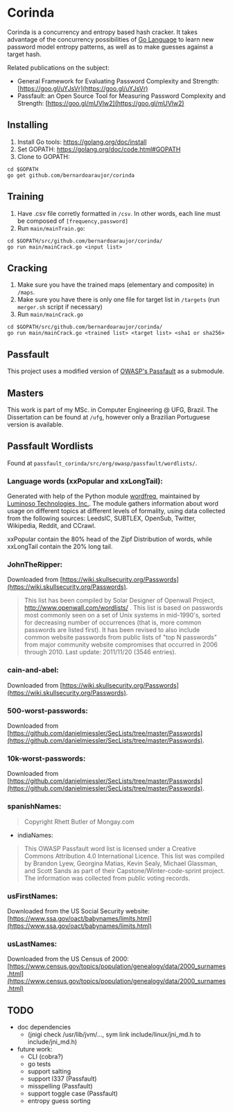 # Corinda

Corinda is a concurrency and entropy based hash cracker.
It takes advantage of the concurrency possibilities of [Go Language](https://golang.org/) 
to learn new password model entropy patterns, as well as to make guesses against a target hash.

Related publications on the subject:

 - General Framework for Evaluating Password Complexity and Strength: [https://goo.gl/uYJsVr](https://goo.gl/uYJsVr)
 - Passfault: an Open Source Tool for Measuring Password Complexity and Strength: [https://goo.gl/mUVlw2](https://goo.gl/mUVlw2)
 
## Installing

1. Install Go tools: https://golang.org/doc/install
2. Set GOPATH: https://golang.org/doc/code.html#GOPATH
3. Clone to GOPATH:
```
cd $GOPATH
go get github.com/bernardoaraujor/corinda
```

## Training

1. Have .csv file corretly formatted in `/csv`. In other words, each line must be composed of `[frequency,password]`
2. Run `main/mainTrain.go`:
```
cd $GOPATH/src/github.com/bernardoaraujor/corinda/
go run main/mainCrack.go <input list>
```

## Cracking

1. Make sure you have the trained maps (elementary and composite) in `/maps`.
2. Make sure you have there is only one file for target list in `/targets` (run `merger.sh` script if necessary)
3. Run `main/mainCrack.go`
```
cd $GOPATH/src/github.com/bernardoaraujor/corinda/
go run main/mainCrack.go <trained list> <target list> <sha1 or sha256>
```

## Passfault

This project uses a modified version of [OWASP's Passfault](http://www.passfault.com/) as a submodule.

## Masters

This work is part of my MSc. in Computer Engineering @ UFG, Brazil. The Dissertation can be found at `/ufg`, however only a Brazilian Portuguese version is available.


## Passfault Wordlists

Found at `passfault_corinda/src/org/owasp/passfault/wordlists/`.

### Language words (xxPopular and xxLongTail):
Generated with help of the Python module [wordfreq](https://pypi.python.org/pypi/wordfreq), maintained by [Luminoso Technologies, Inc.](https://luminoso.com/). The module gathers information about word usage on different topics at different levels of formality, using data collected from the following sources: LeedsIC, SUBTLEX, OpenSub, Twitter, Wikipedia, Reddit, and CCrawl.

xxPopular contain the 80% head of the Zipf Distribution of words, while xxLongTail contain the 20% long tail.

### JohnTheRipper:

Downloaded from [https://wiki.skullsecurity.org/Passwords](https://wiki.skullsecurity.org/Passwords).

> This list has been compiled by Solar Designer of Openwall Project, http://www.openwall.com/wordlists/ .
> This list is based on passwords most commonly seen on a set of Unix
systems in mid-1990's, sorted for decreasing number of occurrences
(that is, more common passwords are listed first).  It has been
revised to also include common website passwords from public lists
of "top N passwords" from major community website compromises that
occurred in 2006 through 2010. Last update: 2011/11/20 (3546 entries).

### cain-and-abel:

Downloaded from [https://wiki.skullsecurity.org/Passwords](https://wiki.skullsecurity.org/Passwords).

### 500-worst-passwords:
Downloaded from [https://github.com/danielmiessler/SecLists/tree/master/Passwords](https://github.com/danielmiessler/SecLists/tree/master/Passwords).

### 10k-worst-passwords:
Downloaded from [https://github.com/danielmiessler/SecLists/tree/master/Passwords](https://github.com/danielmiessler/SecLists/tree/master/Passwords).

### spanishNames:
> Copyright Rhett Butler of Mongay.com

- indiaNames:
> This OWASP Passfault word list is licensed under a Creative Commons Attribution 4.0 International Licence. This list was compiled by Brandon Lyew, Georgina Matias, Kevin Sealy, Michael Glassman, and Scott Sands as part of their Capstone/Winter-code-sprint project.
The information was collected from public voting records.

### usFirstNames:
Downloaded from the US Social Security website: [https://www.ssa.gov/oact/babynames/limits.html](https://www.ssa.gov/oact/babynames/limits.html)

### usLastNames:
Downloaded from the US Census of 2000: [https://www.census.gov/topics/population/genealogy/data/2000_surnames.html](https://www.census.gov/topics/population/genealogy/data/2000_surnames.html)

## TODO
 - doc dependencies
    - (jnigi check /usr/lib/jvm/..., sym link include/linux/jni_md.h to include/jni_md.h)
 - future work:
    - CLI (cobra?)
    - go tests
    - support salting
    - support l337 (Passfault)
    - misspelling (Passfault)
    - support toggle case (Passfault)
    - entropy guess sorting
